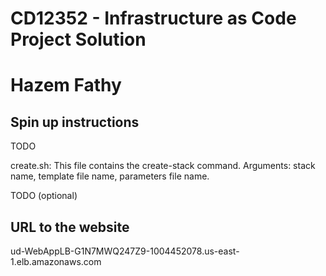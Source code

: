 # CD12352 - Infrastructure as Code Project Solution
# Hazem Fathy

## Spin up instructions
TODO

create.sh: This file contains the create-stack command. Arguments: stack name, template file name, parameters file name.


TODO (optional)
## URL to the website
ud-WebAppLB-G1N7MWQ247Z9-1004452078.us-east-1.elb.amazonaws.com